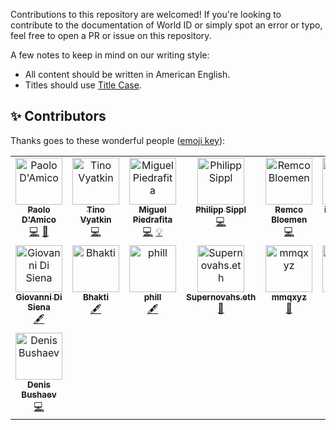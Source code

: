 Contributions to this repository are welcomed! If you're looking to contribute to the documentation of World ID or simply spot an error or typo, feel free to open a PR or issue on this repository.

A few notes to keep in mind on our writing style:

- All content should be written in American English.
- Titles should use [Title Case](https://apastyle.apa.org/style-grammar-guidelines/capitalization/title-case).

## ✨ Contributors

Thanks goes to these wonderful people ([emoji key](https://allcontributors.org/docs/en/emoji-key)):

<!-- cSpell:disable -->
<!-- ALL-CONTRIBUTORS-LIST:START - Do not remove or modify this section -->
<!-- prettier-ignore-start -->
<!-- markdownlint-disable -->
<table>
  <tbody>
    <tr>
      <td align="center" valign="top" width="14.28%"><a href="https://github.com/paolodamico"><img src="https://avatars.githubusercontent.com/u/5864173?v=4?s=75" width="75px;" alt="Paolo D'Amico"/><br /><sub><b>Paolo D'Amico</b></sub></a><br /><a href="https://github.com/worldcoin/world-id-docs/commits?author=paolodamico" title="Code">💻</a> <a href="https://github.com/worldcoin/world-id-docs/commits?author=paolodamico" title="Documentation">📖</a></td>
      <td align="center" valign="top" width="14.28%"><a href="https://github.com/tino-otto"><img src="https://avatars.githubusercontent.com/u/101298311?v=4?s=75" width="75px;" alt="Tino Vyatkin"/><br /><sub><b>Tino Vyatkin</b></sub></a><br /><a href="https://github.com/worldcoin/world-id-docs/commits?author=tino-otto" title="Code">💻</a></td>
      <td align="center" valign="top" width="14.28%"><a href="https://miguelpiedrafita.com/"><img src="https://avatars.githubusercontent.com/u/23558090?v=4?s=75" width="75px;" alt="Miguel Piedrafita"/><br /><sub><b>Miguel Piedrafita</b></sub></a><br /><a href="https://github.com/worldcoin/world-id-docs/commits?author=m1guelpf" title="Code">💻</a> <a href="#example-m1guelpf" title="Examples">💡</a></td>
      <td align="center" valign="top" width="14.28%"><a href="https://github.com/philsippl"><img src="https://avatars.githubusercontent.com/u/15144388?v=4?s=75" width="75px;" alt="Philipp Sippl"/><br /><sub><b>Philipp Sippl</b></sub></a><br /><a href="https://github.com/worldcoin/world-id-docs/commits?author=philsippl" title="Code">💻</a></td>
      <td align="center" valign="top" width="14.28%"><a href="https://xn--2-umb.com/"><img src="https://avatars.githubusercontent.com/u/4532328?v=4?s=75" width="75px;" alt="Remco Bloemen"/><br /><sub><b>Remco Bloemen</b></sub></a><br /><a href="https://github.com/worldcoin/world-id-docs/commits?author=recmo" title="Code">💻</a></td>
      <td align="center" valign="top" width="14.28%"><a href="https://github.com/igorosip0v"><img src="https://avatars.githubusercontent.com/u/89008845?v=4?s=75" width="75px;" alt="igorosip0v"/><br /><sub><b>igorosip0v</b></sub></a><br /><a href="https://github.com/worldcoin/world-id-docs/commits?author=igorosip0v" title="Code">💻</a></td>
      <td align="center" valign="top" width="14.28%"><a href="https://polesov.com/"><img src="https://avatars.githubusercontent.com/u/394168?v=4?s=75" width="75px;" alt="Alexander Polesov"/><br /><sub><b>Alexander Polesov</b></sub></a><br /><a href="https://github.com/worldcoin/world-id-docs/commits?author=flyin" title="Code">💻</a></td>
    </tr>
    <tr>
      <td align="center" valign="top" width="14.28%"><a href="https://github.com/giovannidisiena"><img src="https://avatars.githubusercontent.com/u/22510773?v=4?s=75" width="75px;" alt="Giovanni Di Siena"/><br /><sub><b>Giovanni Di Siena</b></sub></a><br /><a href="#content-giovannidisiena" title="Content">🖋</a></td>
      <td align="center" valign="top" width="14.28%"><a href="https://github.com/Bhakti087"><img src="https://avatars.githubusercontent.com/u/76544741?v=4?s=75" width="75px;" alt="Bhakti"/><br /><sub><b>Bhakti</b></sub></a><br /><a href="#content-Bhakti087" title="Content">🖋</a></td>
      <td align="center" valign="top" width="14.28%"><a href="https://github.com/6str"><img src="https://avatars.githubusercontent.com/u/56482955?v=4?s=75" width="75px;" alt="phill"/><br /><sub><b>phill</b></sub></a><br /><a href="#content-6str" title="Content">🖋</a></td>
      <td align="center" valign="top" width="14.28%"><a href="https://supernovahs-com.vercel.app/"><img src="https://avatars.githubusercontent.com/u/91280922?v=4?s=75" width="75px;" alt="Supernovahs.eth"/><br /><sub><b>Supernovahs.eth</b></sub></a><br /><a href="https://github.com/worldcoin/world-id-docs/commits?author=supernovahs" title="Documentation">📖</a></td>
      <td align="center" valign="top" width="14.28%"><a href="https://github.com/mmqxyz"><img src="https://avatars.githubusercontent.com/u/127844428?v=4?s=75" width="75px;" alt="mmqxyz"/><br /><sub><b>mmqxyz</b></sub></a><br /><a href="https://github.com/worldcoin/world-id-docs/commits?author=mmqxyz" title="Documentation">📖</a></td>
      <td align="center" valign="top" width="14.28%"><a href="https://github.com/lucemans"><img src="https://avatars.githubusercontent.com/u/10339043?v=4?s=75" width="75px;" alt="Luc"/><br /><sub><b>Luc</b></sub></a><br /><a href="https://github.com/worldcoin/world-id-docs/commits?author=lucemans" title="Documentation">📖</a></td>
      <td align="center" valign="top" width="14.28%"><a href="https://maxpetretta.com"><img src="https://avatars.githubusercontent.com/u/19291506?v=4?s=75" width="75px;" alt="Max Petretta"/><br /><sub><b>Max Petretta</b></sub></a><br /><a href="https://github.com/worldcoin/world-id-docs/commits?author=maxpetretta" title="Code">💻</a></td>
    </tr>
    <tr>
      <td align="center" valign="top" width="14.28%"><a href="https://github.com/denis-ottofeller"><img src="https://avatars.githubusercontent.com/u/102026658?v=4?s=75" width="75px;" alt="Denis Bushaev"/><br /><sub><b>Denis Bushaev</b></sub></a><br /><a href="https://github.com/worldcoin/world-id-docs/commits?author=denis-ottofeller" title="Code">💻</a></td>
    </tr>
  </tbody>
</table>

<!-- markdownlint-restore -->
<!-- prettier-ignore-end -->

<!-- ALL-CONTRIBUTORS-LIST:END -->
